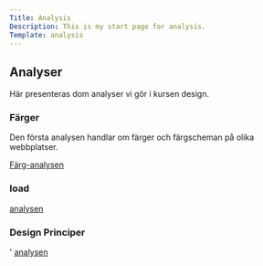 ```yaml
---
Title: Analysis
Description: This is my start page for analysis.
Template: analysis
---
```

<div class="header-analysis">
    <h2>Analyser</h2>
    <p>
    Här presenteras dom analyser vi gör i kursen design. 
    </p>
</div>
<div class="top">
    <h3>Färger</h3>
    <p>Den första analysen handlar om färger och färgscheman på olika webbplatser.
    </p>
    <a href="analysis/01_colors">Färg-analysen</a>
</div>
<div class="mid">
    <h3>load</h3>
    <a href="analysis/02_load">analysen</a>
</div>
<div class="bottom">
    <h3>Design Principer</h3>'
    <a href="analysis/03_design_principles">analysen</a>
<div>




<!--
<div class="head">
    <h2>ANALYSIS</h2>
    <P>Här presenteras mina olika analyser för denna kurs
</div>
<div class="analysis-box">
    <a href="analysis/01_colors">color</a>
</div>
<div class="analysis-box">
    <a href="analysis/02_load">load</a>
</div>
<div class="analysis-box">
    <a href="analysis/03_design_principles">design principles</a>
</div>
-->